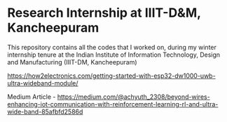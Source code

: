 # Research Internship at IIIT-D&M, Kancheepuram
This repository contains all the codes that I worked on, during my winter internship tenure at the Indian Institute of Information Technology, Design and Manufacturing (IIIT-DM, Kancheepuram)

https://how2electronics.com/getting-started-with-esp32-dw1000-uwb-ultra-wideband-module/

Medium Article - https://medium.com/@achyuth_2308/beyond-wires-enhancing-iot-communication-with-reinforcement-learning-rl-and-ultra-wide-band-85afbfd2586d
